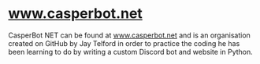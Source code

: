 # www.casperbot.net
CasperBot NET can be found at www.casperbot.net and is an organisation created on GitHub by Jay Telford in order to practice the coding he has been learning to do by writing a custom Discord bot and website in Python.
